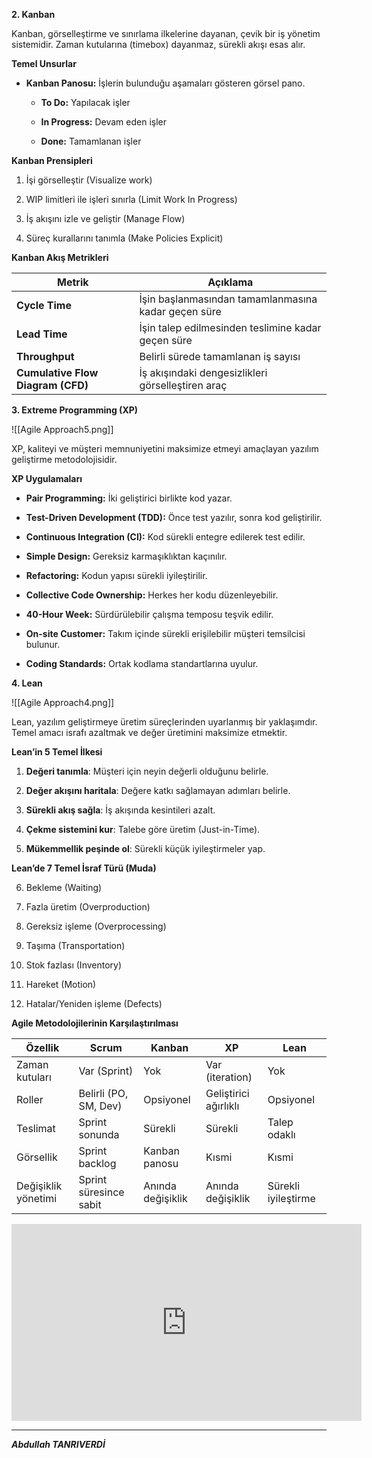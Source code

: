 
 **2. Kanban**


Kanban, görselleştirme ve sınırlama ilkelerine dayanan, çevik bir iş yönetim sistemidir. Zaman kutularına (timebox) dayanmaz, sürekli akışı esas alır.

**Temel Unsurlar**
- **Kanban Panosu:** İşlerin bulunduğu aşamaları gösteren görsel pano.
    
    - **To Do:** Yapılacak işler
        
    - **In Progress:** Devam eden işler
        
    - **Done:** Tamamlanan işler
        

**Kanban Prensipleri**

1. İşi görselleştir (Visualize work)
    
2. WIP limitleri ile işleri sınırla (Limit Work In Progress)
    
3. İş akışını izle ve geliştir (Manage Flow)
    
4. Süreç kurallarını tanımla (Make Policies Explicit)

**Kanban Akış Metrikleri**

|Metri̇k|Açıklama|
|---|---|
|**Cycle Time**|İşin başlanmasından tamamlanmasına kadar geçen süre|
|**Lead Time**|İşin talep edilmesinden teslimine kadar geçen süre|
|**Throughput**|Belirli sürede tamamlanan iş sayısı|
|**Cumulative Flow Diagram (CFD)**|İş akışındaki dengesizlikleri görselleştiren araç|

**3. Extreme Programming (XP)**

![[Agile Approach5.png]]


XP, kaliteyi ve müşteri memnuniyetini maksimize etmeyi amaçlayan yazılım geliştirme metodolojisidir.

**XP Uygulamaları**

- **Pair Programming:** İki geliştirici birlikte kod yazar.
    
- **Test-Driven Development (TDD):** Önce test yazılır, sonra kod geliştirilir.
    
- **Continuous Integration (CI):** Kod sürekli entegre edilerek test edilir.
    
- **Simple Design:** Gereksiz karmaşıklıktan kaçınılır.
    
- **Refactoring:** Kodun yapısı sürekli iyileştirilir.
    
- **Collective Code Ownership:** Herkes her kodu düzenleyebilir.
    
- **40-Hour Week:** Sürdürülebilir çalışma temposu teşvik edilir.
    
- **On-site Customer:** Takım içinde sürekli erişilebilir müşteri temsilcisi bulunur.
    
- **Coding Standards:** Ortak kodlama standartlarına uyulur.

**4. Lean**

![[Agile Approach4.png]]

Lean, yazılım geliştirmeye üretim süreçlerinden uyarlanmış bir yaklaşımdır. Temel amacı israfı azaltmak ve değer üretimini maksimize etmektir.

**Lean’in 5 Temel İlkesi**

1. **Değeri tanımla**: Müşteri için neyin değerli olduğunu belirle.
    
2. **Değer akışını haritala**: Değere katkı sağlamayan adımları belirle.
    
3. **Sürekli akış sağla**: İş akışında kesintileri azalt.
    
4. **Çekme sistemini kur**: Talebe göre üretim (Just-in-Time).
    
5. **Mükemmellik peşinde ol**: Sürekli küçük iyileştirmeler yap.
    

 **Lean’de 7 Temel İsraf Türü (Muda)**

6. Bekleme (Waiting)
    
7. Fazla üretim (Overproduction)
    
8. Gereksiz işleme (Overprocessing)
    
9. Taşıma (Transportation)
    
10. Stok fazlası (Inventory)
    
11. Hareket (Motion)
    
12. Hatalar/Yeniden işleme (Defects)


**Agile Metodolojilerinin Karşılaştırılması**





| Özellik             | Scrum                  | Kanban            | XP                    | Lean                |
| ------------------- | ---------------------- | ----------------- | --------------------- | ------------------- |
| Zaman kutuları      | Var (Sprint)           | Yok               | Var (iteration)       | Yok                 |
| Roller              | Belirli (PO, SM, Dev)  | Opsiyonel         | Geliştirici ağırlıklı | Opsiyonel           |
| Teslimat            | Sprint sonunda         | Sürekli           | Sürekli               | Talep odaklı        |
| Görsellik           | Sprint backlog         | Kanban panosu     | Kısmi                 | Kısmi               |
| Değişiklik yönetimi | Sprint süresince sabit | Anında değişiklik | Anında değişiklik     | Sürekli iyileştirme |
<iframe
  width="560" height="315"
  src="https://www.youtube.com/embed/Hm6DvMwJHiU"
  title="YouTube video player"
  frameborder="0"
  allow="accelerometer; autoplay; clipboard-write; encrypted-media; gyroscope; picture-in-picture; web-share"
  allowfullscreen>
</iframe>


---

***Abdullah TANRIVERDİ***